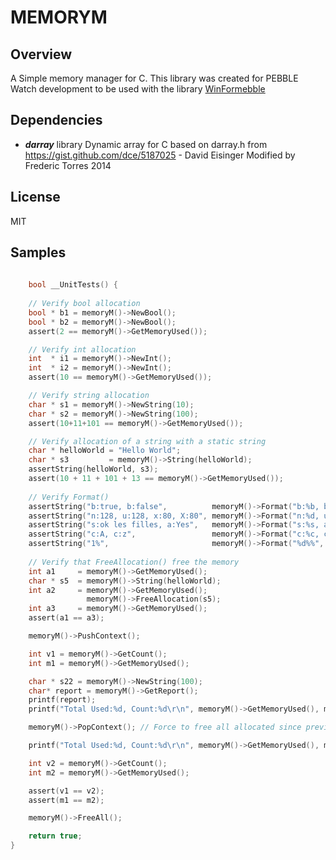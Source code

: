 MEMORYM
=======

## Overview

A Simple memory manager for C.
This library was created for PEBBLE Watch development to be used with 
the library [WinFormebble](https://github.com/fredericaltorres/WinFormebble)

## Dependencies

- ***darray*** library
    Dynamic array for C based on darray.h from https://gist.github.com/dce/5187025 - David Eisinger
    Modified by Frederic Torres 2014

## License

MIT

## Samples

```C
    
    bool __UnitTests() {
    
    // Verify bool allocation
    bool * b1 = memoryM()->NewBool();
    bool * b2 = memoryM()->NewBool();
    assert(2 == memoryM()->GetMemoryUsed());

    // Verify int allocation
    int  * i1 = memoryM()->NewInt();
    int  * i2 = memoryM()->NewInt();
    assert(10 == memoryM()->GetMemoryUsed());

    // Verify string allocation
    char * s1 = memoryM()->NewString(10);
    char * s2 = memoryM()->NewString(100);
    assert(10+11+101 == memoryM()->GetMemoryUsed());

    // Verify allocation of a string with a static string
    char * helloWorld = "Hello World";
    char * s3         = memoryM()->String(helloWorld);
    assertString(helloWorld, s3);
    assert(10 + 11 + 101 + 13 == memoryM()->GetMemoryUsed());
    
    // Verify Format()
    assertString("b:true, b:false",          memoryM()->Format("b:%b, b:%b", true, false));
    assertString("n:128, u:128, x:80, X:80", memoryM()->Format("n:%d, u:%u, x:%x, X:%X", 128, 128, 128, 128));
    assertString("s:ok les filles, a:Yes",   memoryM()->Format("s:%s, a:%s", "ok les filles", "Yes"));
    assertString("c:A, c:z",                 memoryM()->Format("c:%c, c:%c", 'A','z'));
    assertString("1%",                       memoryM()->Format("%d%%", 1));
    
    // Verify that FreeAllocation() free the memory
    int a1     = memoryM()->GetMemoryUsed();
    char * s5  = memoryM()->String(helloWorld);
    int a2     = memoryM()->GetMemoryUsed();
                 memoryM()->FreeAllocation(s5);
    int a3     = memoryM()->GetMemoryUsed();
    assert(a1 == a3);

    memoryM()->PushContext();

    int v1 = memoryM()->GetCount();
    int m1 = memoryM()->GetMemoryUsed();

    char * s22 = memoryM()->NewString(100);
    char* report = memoryM()->GetReport();
    printf(report);
    printf("Total Used:%d, Count:%d\r\n", memoryM()->GetMemoryUsed(), memoryM()->GetCount());

    memoryM()->PopContext(); // Force to free all allocated since previous push

    printf("Total Used:%d, Count:%d\r\n", memoryM()->GetMemoryUsed(), memoryM()->GetCount());

    int v2 = memoryM()->GetCount();
    int m2 = memoryM()->GetMemoryUsed();

    assert(v1 == v2);
    assert(m1 == m2);

    memoryM()->FreeAll();

    return true;
}
	

```